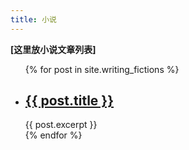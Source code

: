```yaml
---
title: 小说
---
```


**[这里放小说文章列表]**

<ul>
  {% for post in site.writing_fictions %}
    <li>
      <h2><a href="{{ post.url }}">{{ post.title }}</a></h2>
      {{ post.excerpt }}
    </li>
  {% endfor %}
</ul>